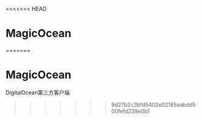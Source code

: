 <<<<<<< HEAD
# MagicOcean
=======
# MagicOcean
DigitalOcean第三方客户端
>>>>>>> 9d27b2c3bfd5402e02185eabdd500fefd239e0b1
